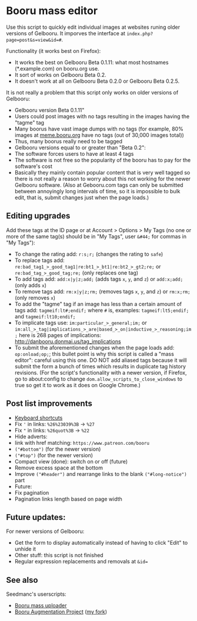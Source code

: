 # Booru mass editor
Use this script to quickly edit individual images at websites runing older versions of Gelbooru. It imporves the interface at `index.php?page=post&s=view&id=#`.

Functionality (it works best on Firefox):
* It works the best on Gelbooru Beta 0.1.11: what most hostnames (*.example.com) on booru.org use.
* It sort of works on Gelbooru Beta 0.2.
* It doesn't work at all on Gelbooru Beta 0.2.0 or Gelbooru Beta 0.2.5.

It is not really a problem that this script only works on older versions of Gelbooru:
* Gelbooru version Beta 0.1.11"
 * Users could post images with no tags resulting in the images having the "tagme" tag
 * Many boorus have vast image dumps with no tags (for example, 80% images at [meme.booru.org](http://meme.booru.org/index.php?page=forum&s=list) have no tags (out of 30,000 images total))
 * Thus, many boorus really need to be tagged
* Gelbooru versions equal to or greater than "Beta 0.2":
 * The software forces users to have at least 4 tags
 * The software is not free so the popularity of the booru has to pay for the software's cost
 * Basically they mainly contain popular content that is very well tagged so there is not really a reason to worry about this not working for the newer Gelbooru software. (Also at Gebooru.com tags can only be submitted between annoyingly long intervals of time, so it is impossible to bulk edit, that is, submit changes just when the page loads.)

## Editing upgrades

Add these tags at the ID page or at Account > Options > My Tags (no one or more of the same tag(s) should be in "My Tags", user `&#44;` for commas in "My Tags"):
* To change the rating add: `r:s;r;` (changes the rating to `safe`)
* To replace tags add: `re:bad_tag1_>_good_tag1|re:bt1_>_bt1|re:bt2_>_gt2;re;` or `re:bad_tag_>_good_tag;re;` (only replaces one tag)
* To add tags add: `add:x|y|z;add;` (adds tags `x`, `y`, and `z`) or `add:x;add;` (only adds `x`)
* To remove tags add: `rm:x|y|z;rm;` (removes tags `x`, `y`, and `z`) or `rm:x;rm;` (only removes `x`)
* To add the "tagme" tag if an image has less than a certain amount of tags add: `tagmeif:lt#;endif;` where `#` is, examples: `tagmeif:lt5;endif;` and `tagmeif:lt10;endif;`
* To implicate tags use: `im:particular_>_general;im;` or `im:all_>_tag|implications_>_are|based_>_on|inductive_>_reasoning;im;` here is 268 pages of implications: http://danbooru.donmai.us/tag_implications
* To submit the aforementioned changes when the page loads add: `op:onload;op;`; this bullet point is why this script is called a "mass editor": careful using this one. DO NOT add aliased tags because it will submit the form a bunch of times which results in duplicate tag history revisions. (For the script's functionality with a newer version, if Firefox, go to about:config to change `dom.allow_scripts_to_close_windows` to true so get it to work as it does on Google Chrome.)

## Post list improvements
* [Keyboard shortcuts](http://danbooru.donmai.us/static/keyboard_shortcuts)
* Fix `'` in links: `%26%23039%3B` &rarr; `%27`
* Fix `"` in links: `%26quot%3B` &rarr; `%22`
* Hide adverts:
 * link with href matching: `https://www.patreon.com/booru`
 * `("#bottom")` (for the newer version)
 * `("#top")` (for the newer version)
* Compact view (done): switch on or off (future)
* Remove excess space at the bottom
* Improve `("#header")` and rearrange links to the blank `("#long-notice")` part
* Future:
 * Fix pagination
 * Pagination links length based on page width

## Future updates:
For newer versions of Gelbooru:
* Get the form to display automatically instead of having to click "Edit" to unhide it
* Other stuff: this script is not finished
* Regular expression replacements and removals at `&id=`

## See also
Seedmanc's userscripts:
* [Booru mass uploader](https://github.com/Seedmanc/Booru-mass-uploader)
* [Booru Augmentation Project](https://github.com/Seedmanc/Booru-Augmentation-Project) ([my fork](https://github.com/ProximaNova/Booru-Augmentation-Project))
